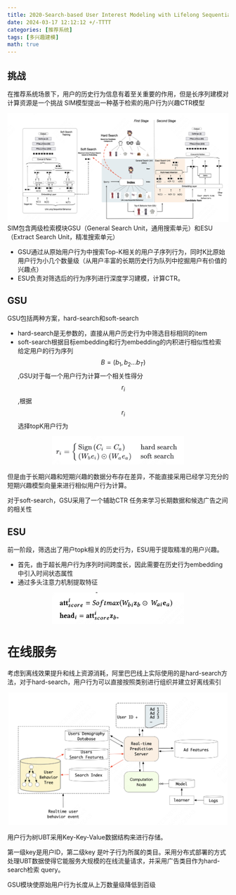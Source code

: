 ```yaml
---
title: 2020-Search-based User Interest Modeling with Lifelong Sequential Behavior Data for Click-Through Rate Prediction
date: 2024-03-17 12:12:12 +/-TTTT
categories: [推荐系统]
tags: [多兴趣建模]    
math: true
---
```


## 挑战
在推荐系统场景下，用户的历史行为信息有着至关重要的作用，但是长序列建模对计算资源是一个挑战
SIM模型提出一种基于检索的用户行为兴趣CTR模型

<div align=center>
<img src="/assets/img/SIM-1.png" alt="alt text" width="700"/>
</div>
SIM包含两级检索模块GSU（General Search Unit，通用搜索单元）和ESU（Extract Search Unit，精准搜索单元）

- GSU通过从原始用户行为中搜索Top-K相关的用户子序列行为，同时K比原始用户行为小几个数量级（从用户丰富的长期历史行为队列中挖掘用户有价值的兴趣点）
- ESU负责对筛选后的行为序列进行深度学习建模，计算CTR。

## GSU
GSU包括两种方案，hard-search和soft-search
- hard-search是无参数的，直接从用户历史行为中筛选目标相同的item
- soft-search根据目标embedding和行为embedding的内积进行相似性检索
给定用户的行为序列$$B=(b_{1},b_{2}...b_{T})$$,GSU对于每一个用户行为计算一个相关性得分$$r_{i}$$,根据$$r_{i}$$选择topK用户行为

<div align=center>
<img src="/assets/img/SIM-3.png" alt="alt text" width="300"/>
</div>

但是由于长期兴趣和短期兴趣的数据分布存在差异，不能直接采用已经学习充分的短期兴趣模型向量来进行相似用户行为计算。

对于soft-search，GSU采用了一个辅助CTR 任务来学习长期数据和候选广告之间的相关性

## ESU
前一阶段，筛选出了用户topk相关的历史行为，ESU用于提取精准的用户兴趣。
- 首先，由于超长用户行为序列时间跨度长，因此需要在历史行为embedding中引入时间状态属性
- 通过多头注意力机制提取特征
  
<div align=center>
<img src="/assets/img/SIM-4.png" alt="alt text" width="300"/>
</div>

# 在线服务

考虑到离线效果提升和线上资源消耗，阿里巴巴线上实际使用的是hard-search方法，对于hard-search，用户行为可以直接按照类别进行组织并建立好离线索引

<div align=center>
<img src="/assets/img/SIM-2.png" alt="alt text" width="500"/>
</div>

用户行为树UBT采用Key-Key-Value数据结构来进行存储。

第一级key是用户ID，第二级key 是叶子行为所属的类目。采用分布式部署的方式处理UBT数据使得它能服务大规模的在线流量请求，并采用广告类目作为hard-search检索 query。

GSU模块使原始用户行为长度从上万数量级降低到百级